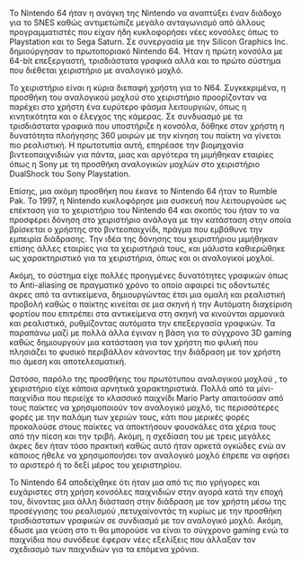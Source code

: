 Το Nintendo 64 ήταν η ανάγκη της Nintendo να αναπτύξει έναν διάδοχο για το SNES καθώς αντιμετώπιζε μεγάλο ανταγωνισμό από άλλους προγραμματιστές που είχαν ήδη κυκλοφορήσει νέες κονσόλες όπως το Playstation και το Sega Saturn. Σε συνεργασία με την Silicon Graphics Inc. δημιούργησαν το πρωτοποριακό Nintendo 64. Ήταν η πρώτη κονσόλα με 64-bit επεξεργαστή, τρισδιάστατα γραφικά αλλά και το πρώτο σύστημα που διέθεται χειριστήριο με αναλογικό μοχλό. 

Το χειριστήριο είναι η κύρια διεπαφή χρήστη για το N64. Συγκεκριμένα, η προσθήκη του αναλογικού μοχλού στο χειριστήριο προορίζονταν να παρέχει στο χρήστη ένα ευρύτερο φάσμα λειτουργιών, όπως η κινητικότητα και ο έλεγχος της κάμερας. Σε συνδυασμό με τα τρισδιάστατα γραφικά που υποστήριζε η κονσόλα, δόθηκε στον χρήστη η δυνατότητα πλοήγησης 360 μοιρών με την κίνηση του παίκτη να γίνεται πιο ρεαλιστική. Η πρωτοτυπία αυτή, επηρέασε την βιομηχανία βιντεοπαιχνιδιών για πάντα, μιας και αργότερα τη μιμήθηκαν εταιρίες όπως η Sony με τη προσθήκη αναλογικών μοχλών στο χειριστήριο DualShock του Sony Playstation. 

Επίσης, μια ακόμη προσθήκη που έκανε το Nintendo 64 ήταν το Rumble Pak. To 1997, η Nintendo κυκλοφόρησε μια συσκευή που λειτουργούσε ως επέκταση για το χειριστήριο του Nintendo 64 και σκοπός του ήταν το να προσφέρει δόνηση στο χειριστήριο ανάλογα με την κατάσταση στην οποία βρίσκεται ο χρήστης στο βιντεοπαιχνίδι, πράγμα που εμβάθυνε την εμπειρία διάδρασης. Την ιδέα της δόνησης του χειριστήριου μιμήθηκαν επίσης άλλες εταιρίες για τα χειριστήριά τους, και μάλιστα καθιερώθηκε ως χαρακτηριστικό για τα χειριστήρια, όπως και οι αναλογικοί μοχλοί. 

Ακόμη, το σύστημα είχε πολλές προηγμένες δυνατότητες γραφικών όπως το Anti-aliasing σε πραγματικό χρόνο το οποίο αφαιρεί τις οδοντωτές άκρες από τα αντικείμενα, δημιουργώντας έτσι μια ομαλή και ρεαλιστική προβολή καθώς ο παίκτης κινείται σε μια σκηνή ή την Αυτόματη διαχείριση φορτίου που επιτρέπει στα αντικείμενα στη σκηνή να κινούνται αρμονικά και ρεαλιστικά, ρυθμίζοντας αυτόματα την επεξεργασία γραφικών. Τα παραπάνω μαζί με πολλά άλλα έγιναν η βάση για το σύγχρονο 3D gaming καθώς δημιουργούν μια κατάσταση για τον χρήστη πιο φιλική που πλησιάζει το φυσικό περιβάλλον κάνοντας την διάδραση με τον χρήστη πιο άμεση και αποτελεσματική. 

Ωστόσο, παρόλο της προσθήκης του πρωτότυπου αναλογικού μοχλού , το χειριστήριο είχε κάποια αρνητικά χαρακτηριστικά. Πολλά από τα μίνι-παιχνίδια που περιείχε το κλασσικό παιχνίδι Mario Party απαιτούσαν από τους παίκτες να χρησιμοποιούν τον αναλογικό μοχλό, τις περισσότερες φορές με την παλάμη των χεριών τους, κάτι που μερικές φορές προκαλούσε στους παίκτες να αποκτήσουν φουσκάλες στα χέρια τους από την πίεση και την τριβή. Ακόμη, η σχεδίαση του με τρεις μεγάλες άκρες δεν ήταν τόσο πρακτική καθώς αυτό ήταν αρκετά ογκώδες ενώ αν κάποιος ήθελε να χρησιμοποιήσει τον αναλογικό μοχλό έπρεπε να αφήσει το αριστερό ή το δεξί μέρος του χειριστηρίου. 

Το Nintendo 64 αποδείχθηκε ότι ήταν μια από τις πιο γρήγορες και ευχάριστες στη χρήση κονσόλες παιχνιδιών στην αγορά κατά την εποχή του, δίνοντας μια άλλη διάσταση στην διάδραση με τον χρήστη μέσω της προσέγγισης του ρεαλισμού ,πετυχαίνοντάς τη κυρίως με την προσθήκη τρισδιάστατων γραφικών σε συνδιασμό με τον αναλογικό μοχλό. Ακόμη, έδωσε μια γεύση στο τι θα μπορούσε να είναι το σύγχρονο gaming ενώ τα παιχνίδια που συνόδευε έφεραν νέες εξελίξεις  που άλλαξαν τον σχεδιασμό των παιχνιδιών για τα επόμενα χρόνια.
